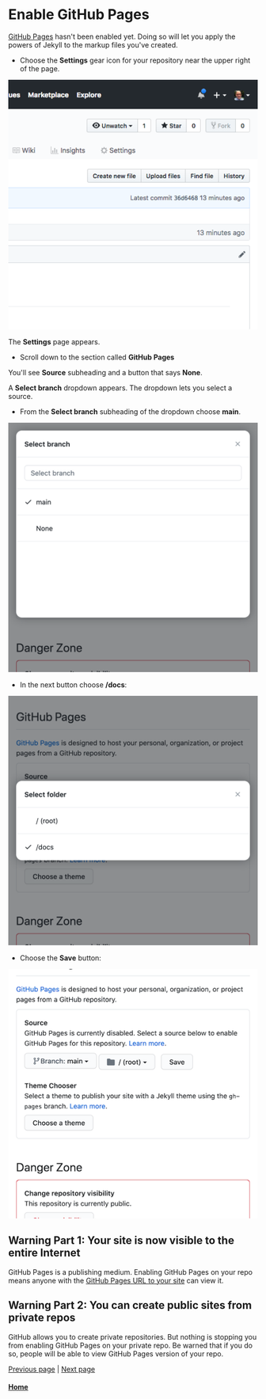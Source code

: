 # Enable GitHub Pages

[GitHub Pages](https://pages.github.com/) hasn't been enabled yet.
Doing so will let you apply the powers of Jekyll to the markup files you've created.

* Choose the **Settings** gear icon for your repository near the upper right of the page.

![The Settings icon for your repo is near the upper right of the page](./assets/find-settings-icon.png)

The **Settings** page appears.

* Scroll down to the section called **GitHub Pages**

You'll see **Source** subheading and a button that says **None**.

A **Select branch** dropdown appears. The dropdown lets you select a source.

* From the **Select branch** subheading of the dropdown choose **main**.

![Choose the None button, then choose **Branch: main**](./assets/github-pages-select-branch-512x512.png)

* In the next button choose **/docs**:

![Screenshot showing the /docs button choice](./assets/github-pages-select-docs-branch512x512.png)

* Choose the **Save** button:

![Screenshot showing complete GitHub Pages settings](./assets/github-pages-show-ghpages-settings-512x512.png)

## Warning Part 1: Your site is now visible to the entire Internet

GitHub Pages is a publishing medium. Enabling GitHub Pages on your repo means anyone with the [GitHub Pages URL to your site](github-pages-url.md)
can view it.

## Warning Part 2: You can create public sites from private repos

GitHub allows you to create private repositories. But nothing is stopping you from enabling GitHub Pages on your private repo.
Be warned that if you do so, people will be able to view GitHub Pages version of your repo.

[Previous page](creating-github-repository.md)  |  [Next page](set-github-pages-master-branch.md)

#### [Home](/README.md) 
